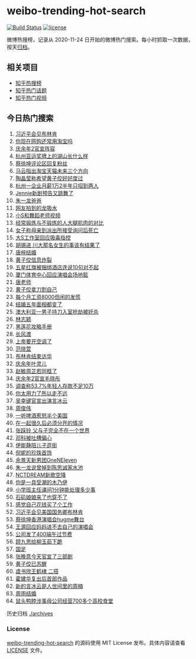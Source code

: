 # weibo-trending-hot-search

[![Build Status](https://github.com/justjavac/weibo-trending-hot-search/workflows/ci/badge.svg?branch=master)](https://github.com/justjavac/weibo-trending-hot-search/actions)
[![license](https://img.shields.io/github/license/justjavac/weibo-trending-hot-search)](https://github.com/justjavac/weibo-trending-hot-search/blob/master/LICENSE)

微博热搜榜，记录从 2020-11-24 日开始的微博热门搜索。每小时抓取一次数据，按天[归档](./archives)。

## 相关项目

- [知乎热搜榜](https://github.com/justjavac/zhihu-trending-top-search)
- [知乎热门话题](https://github.com/justjavac/zhihu-trending-hot-questions)
- [知乎热门视频](https://github.com/justjavac/zhihu-trending-hot-video)

## 今日热门搜索

<!-- BEGIN -->
<!-- 最后更新时间 Tue Jun 20 2023 04:06:43 GMT+0800 (China Standard Time) -->

1. [习近平会见布林肯](https://s.weibo.com//weibo?q=%23%E4%B9%A0%E8%BF%91%E5%B9%B3%E4%BC%9A%E8%A7%81%E5%B8%83%E6%9E%97%E8%82%AF%23&Refer=new_time)
1. [你现在网购还常用淘宝吗](https://s.weibo.com//weibo?q=%23%E4%BD%A0%E7%8E%B0%E5%9C%A8%E7%BD%91%E8%B4%AD%E8%BF%98%E5%B8%B8%E7%94%A8%E6%B7%98%E5%AE%9D%E5%90%97%23&t=31&band_rank=1&Refer=top)
1. [庆余年2官宣阵容](https://s.weibo.com//weibo?q=%E5%BA%86%E4%BD%99%E5%B9%B42%E5%AE%98%E5%AE%A3%E9%98%B5%E5%AE%B9&t=31&band_rank=4&Refer=top)
1. [杭州亚运奖牌上的湖山长什么样](https://s.weibo.com//weibo?q=%23%E6%9D%AD%E5%B7%9E%E4%BA%9A%E8%BF%90%E5%A5%96%E7%89%8C%E4%B8%8A%E7%9A%84%E6%B9%96%E5%B1%B1%E9%95%BF%E4%BB%80%E4%B9%88%E6%A0%B7%23&t=31&band_rank=3&Refer=top)
1. [蔡徐坤评论区回复粉丝](https://s.weibo.com//weibo?q=%23%E8%94%A1%E5%BE%90%E5%9D%A4%E8%AF%84%E8%AE%BA%E5%8C%BA%E5%9B%9E%E5%A4%8D%E7%B2%89%E4%B8%9D%23&t=31&band_rank=5&Refer=top)
1. [马云指出淘宝天猫未来三个方向](https://s.weibo.com//weibo?q=%23%E9%A9%AC%E4%BA%91%E6%8C%87%E5%87%BA%E6%B7%98%E5%AE%9D%E5%A4%A9%E7%8C%AB%E6%9C%AA%E6%9D%A5%E4%B8%89%E4%B8%AA%E6%96%B9%E5%90%91%23&t=31&band_rank=7&Refer=top)
1. [陶晶莹称希望黄子佼好好度过](https://s.weibo.com//weibo?q=%23%E9%99%B6%E6%99%B6%E8%8E%B9%E7%A7%B0%E5%B8%8C%E6%9C%9B%E9%BB%84%E5%AD%90%E4%BD%BC%E5%A5%BD%E5%A5%BD%E5%BA%A6%E8%BF%87%23&t=31&band_rank=6&Refer=top)
1. [杭州一企业月薪1万2半年只招到两人](https://s.weibo.com//weibo?q=%23%E6%9D%AD%E5%B7%9E%E4%B8%80%E4%BC%81%E4%B8%9A%E6%9C%88%E8%96%AA1%E4%B8%872%E5%8D%8A%E5%B9%B4%E5%8F%AA%E6%8B%9B%E5%88%B0%E4%B8%A4%E4%BA%BA%23&t=31&band_rank=8&Refer=top)
1. [Jennie新剧预告又跳舞了](https://s.weibo.com//weibo?q=%23Jennie%E6%96%B0%E5%89%A7%E9%A2%84%E5%91%8A%E5%8F%88%E8%B7%B3%E8%88%9E%E4%BA%86%23&t=31&band_rank=21&Refer=top)
1. [朱一龙爸爸](https://s.weibo.com//weibo?q=%E6%9C%B1%E4%B8%80%E9%BE%99%E7%88%B8%E7%88%B8&t=31&band_rank=2&Refer=top)
1. [网友拍到的龙吸水](https://s.weibo.com//weibo?q=%E7%BD%91%E5%8F%8B%E6%8B%8D%E5%88%B0%E7%9A%84%E9%BE%99%E5%90%B8%E6%B0%B4&t=31&band_rank=13&Refer=top)
1. [小S和舞蹈老师视频](https://s.weibo.com//weibo?q=%23%E5%B0%8FS%E5%92%8C%E8%88%9E%E8%B9%88%E8%80%81%E5%B8%88%E8%A7%86%E9%A2%91%23&t=31&band_rank=11&Refer=top)
1. [经常锻炼与不锻炼的人大腿肌肉的对比](https://s.weibo.com//weibo?q=%E7%BB%8F%E5%B8%B8%E9%94%BB%E7%82%BC%E4%B8%8E%E4%B8%8D%E9%94%BB%E7%82%BC%E7%9A%84%E4%BA%BA%E5%A4%A7%E8%85%BF%E8%82%8C%E8%82%89%E7%9A%84%E5%AF%B9%E6%AF%94&t=31&band_rank=10&Refer=top)
1. [女子称母亲到派出所接受询问后死亡](https://s.weibo.com//weibo?q=%23%E5%A5%B3%E5%AD%90%E7%A7%B0%E6%AF%8D%E4%BA%B2%E5%88%B0%E6%B4%BE%E5%87%BA%E6%89%80%E6%8E%A5%E5%8F%97%E8%AF%A2%E9%97%AE%E5%90%8E%E6%AD%BB%E4%BA%A1%23&t=31&band_rank=18&Refer=top)
1. [大S工作室回应吸毒指控](https://s.weibo.com//weibo?q=%23%E5%A4%A7S%E5%B7%A5%E4%BD%9C%E5%AE%A4%E5%9B%9E%E5%BA%94%E5%90%B8%E6%AF%92%E6%8C%87%E6%8E%A7%23&t=31&band_rank=17&Refer=top)
1. [胡锡进 川大那名女生的事该有结果了](https://s.weibo.com//weibo?q=%E8%83%A1%E9%94%A1%E8%BF%9B%20%E5%B7%9D%E5%A4%A7%E9%82%A3%E5%90%8D%E5%A5%B3%E7%94%9F%E7%9A%84%E4%BA%8B%E8%AF%A5%E6%9C%89%E7%BB%93%E6%9E%9C%E4%BA%86&t=31&band_rank=12&Refer=top)
1. [唐梓结婚](https://s.weibo.com//weibo?q=%E5%94%90%E6%A2%93%E7%BB%93%E5%A9%9A&t=31&band_rank=16&Refer=top)
1. [黄子佼信息炸裂](https://s.weibo.com//weibo?q=%E9%BB%84%E5%AD%90%E4%BD%BC%E4%BF%A1%E6%81%AF%E7%82%B8%E8%A3%82&t=31&band_rank=20&Refer=top)
1. [五星红旗被捆绑酒店连说10句对不起](https://s.weibo.com//weibo?q=%23%E4%BA%94%E6%98%9F%E7%BA%A2%E6%97%97%E8%A2%AB%E6%8D%86%E7%BB%91%E9%85%92%E5%BA%97%E8%BF%9E%E8%AF%B410%E5%8F%A5%E5%AF%B9%E4%B8%8D%E8%B5%B7%23&t=31&band_rank=46&Refer=top)
1. [厦门体育中心回应演唱会场地脏](https://s.weibo.com//weibo?q=%23%E5%8E%A6%E9%97%A8%E4%BD%93%E8%82%B2%E4%B8%AD%E5%BF%83%E5%9B%9E%E5%BA%94%E6%BC%94%E5%94%B1%E4%BC%9A%E5%9C%BA%E5%9C%B0%E8%84%8F%23&t=31&band_rank=50&Refer=top)
1. [唐老师](https://s.weibo.com//weibo?q=%E5%94%90%E8%80%81%E5%B8%88&t=31&band_rank=14&Refer=top)
1. [黄子佼拿刀割自己](https://s.weibo.com//weibo?q=%23%E9%BB%84%E5%AD%90%E4%BD%BC%E6%8B%BF%E5%88%80%E5%89%B2%E8%87%AA%E5%B7%B1%23&t=31&band_rank=23&Refer=top)
1. [每个月工资8000但闲的发慌](https://s.weibo.com//weibo?q=%23%E6%AF%8F%E4%B8%AA%E6%9C%88%E5%B7%A5%E8%B5%848000%E4%BD%86%E9%97%B2%E7%9A%84%E5%8F%91%E6%85%8C%23&t=31&band_rank=22&Refer=top)
1. [结婚五年面相都变了](https://s.weibo.com//weibo?q=%E7%BB%93%E5%A9%9A%E4%BA%94%E5%B9%B4%E9%9D%A2%E7%9B%B8%E9%83%BD%E5%8F%98%E4%BA%86&t=31&band_rank=24&Refer=top)
1. [澳大利亚一男子持刀入室抢劫被奸杀](https://s.weibo.com//weibo?q=%23%E6%BE%B3%E5%A4%A7%E5%88%A9%E4%BA%9A%E4%B8%80%E7%94%B7%E5%AD%90%E6%8C%81%E5%88%80%E5%85%A5%E5%AE%A4%E6%8A%A2%E5%8A%AB%E8%A2%AB%E5%A5%B8%E6%9D%80%23&t=31&band_rank=29&Refer=top)
1. [林志颖](https://s.weibo.com//weibo?q=%E6%9E%97%E5%BF%97%E9%A2%96&t=31&band_rank=9&Refer=top)
1. [黑莲花攻略手册](https://s.weibo.com//weibo?q=%E9%BB%91%E8%8E%B2%E8%8A%B1%E6%94%BB%E7%95%A5%E6%89%8B%E5%86%8C&t=31&band_rank=28&Refer=top)
1. [长风渡](https://s.weibo.com//weibo?q=%E9%95%BF%E9%A3%8E%E6%B8%A1&t=31&band_rank=37&Refer=top)
1. [上帝要开空调了](https://s.weibo.com//weibo?q=%E4%B8%8A%E5%B8%9D%E8%A6%81%E5%BC%80%E7%A9%BA%E8%B0%83%E4%BA%86&t=31&band_rank=25&Refer=top)
1. [范晓萱](https://s.weibo.com//weibo?q=%E8%8C%83%E6%99%93%E8%90%B1&t=31&band_rank=27&Refer=top)
1. [布林肯结束访华](https://s.weibo.com//weibo?q=%23%E5%B8%83%E6%9E%97%E8%82%AF%E7%BB%93%E6%9D%9F%E8%AE%BF%E5%8D%8E%23&t=31&band_rank=30&Refer=top)
1. [庆余年叶灵儿](https://s.weibo.com//weibo?q=%E5%BA%86%E4%BD%99%E5%B9%B4%E5%8F%B6%E7%81%B5%E5%84%BF&t=31&band_rank=21&Refer=top)
1. [赵敏周芷若同框了](https://s.weibo.com//weibo?q=%23%E8%B5%B5%E6%95%8F%E5%91%A8%E8%8A%B7%E8%8B%A5%E5%90%8C%E6%A1%86%E4%BA%86%23&t=31&band_rank=26&Refer=top)
1. [庆余年2官宣毛晓彤](https://s.weibo.com//weibo?q=%23%E5%BA%86%E4%BD%99%E5%B9%B42%E5%AE%98%E5%AE%A3%E6%AF%9B%E6%99%93%E5%BD%A4%23&t=31&band_rank=26&Refer=top)
1. [调查称53.7%年轻人存款不足10万](https://s.weibo.com//weibo?q=%23%E8%B0%83%E6%9F%A5%E7%A7%B053.7%25%E5%B9%B4%E8%BD%BB%E4%BA%BA%E5%AD%98%E6%AC%BE%E4%B8%8D%E8%B6%B310%E4%B8%87%23&t=31&band_rank=19&Refer=top)
1. [你太用力了所以走不远](https://s.weibo.com//weibo?q=%E4%BD%A0%E5%A4%AA%E7%94%A8%E5%8A%9B%E4%BA%86%E6%89%80%E4%BB%A5%E8%B5%B0%E4%B8%8D%E8%BF%9C&t=31&band_rank=47&Refer=top)
1. [吴幸键官宣出演言冰云](https://s.weibo.com//weibo?q=%23%E5%90%B4%E5%B9%B8%E9%94%AE%E5%AE%98%E5%AE%A3%E5%87%BA%E6%BC%94%E8%A8%80%E5%86%B0%E4%BA%91%23&t=31&band_rank=36&Refer=top)
1. [周俊伟](https://s.weibo.com//weibo?q=%E5%91%A8%E4%BF%8A%E4%BC%9F&t=31&band_rank=33&Refer=top)
1. [一听啤酒惹怒半个美国](https://s.weibo.com//weibo?q=%E4%B8%80%E5%90%AC%E5%95%A4%E9%85%92%E6%83%B9%E6%80%92%E5%8D%8A%E4%B8%AA%E7%BE%8E%E5%9B%BD&t=31&band_rank=40&Refer=top)
1. [在一起很久后必须分开的情况](https://s.weibo.com//weibo?q=%E5%9C%A8%E4%B8%80%E8%B5%B7%E5%BE%88%E4%B9%85%E5%90%8E%E5%BF%85%E9%A1%BB%E5%88%86%E5%BC%80%E7%9A%84%E6%83%85%E5%86%B5&t=31&band_rank=47&Refer=top)
1. [张踩铃 父与子完全不在一个世界](https://s.weibo.com//weibo?q=%E5%BC%A0%E8%B8%A9%E9%93%83%20%E7%88%B6%E4%B8%8E%E5%AD%90%E5%AE%8C%E5%85%A8%E4%B8%8D%E5%9C%A8%E4%B8%80%E4%B8%AA%E4%B8%96%E7%95%8C&t=31&band_rank=45&Refer=top)
1. [邓科被吐槽偏心](https://s.weibo.com//weibo?q=%23%E9%82%93%E7%A7%91%E8%A2%AB%E5%90%90%E6%A7%BD%E5%81%8F%E5%BF%83%23&t=31&band_rank=41&Refer=top)
1. [伊能静陪儿子逛街](https://s.weibo.com//weibo?q=%23%E4%BC%8A%E8%83%BD%E9%9D%99%E9%99%AA%E5%84%BF%E5%AD%90%E9%80%9B%E8%A1%97%23&t=31&band_rank=32&Refer=top)
1. [倪妮的珍珠首饰](https://s.weibo.com//weibo?q=%E5%80%AA%E5%A6%AE%E7%9A%84%E7%8F%8D%E7%8F%A0%E9%A6%96%E9%A5%B0&t=31&band_rank=27&Refer=top)
1. [余景天新男团OneNEleven](https://s.weibo.com//weibo?q=%23%E4%BD%99%E6%99%AF%E5%A4%A9%E6%96%B0%E7%94%B7%E5%9B%A2OneNEleven%23&t=31&band_rank=28&Refer=top)
1. [朱一龙说曾掉到陈思诚家水池](https://s.weibo.com//weibo?q=%23%E6%9C%B1%E4%B8%80%E9%BE%99%E8%AF%B4%E6%9B%BE%E6%8E%89%E5%88%B0%E9%99%88%E6%80%9D%E8%AF%9A%E5%AE%B6%E6%B0%B4%E6%B1%A0%23&t=31&band_rank=31&Refer=top)
1. [NCTDREAM新歌空降](https://s.weibo.com//weibo?q=%23NCTDREAM%E6%96%B0%E6%AD%8C%E7%A9%BA%E9%99%8D%23&t=31&band_rank=46&Refer=top)
1. [你是一具受潮的木乃伊](https://s.weibo.com//weibo?q=%E4%BD%A0%E6%98%AF%E4%B8%80%E5%85%B7%E5%8F%97%E6%BD%AE%E7%9A%84%E6%9C%A8%E4%B9%83%E4%BC%8A&t=31&band_rank=15&Refer=top)
1. [小学班主任课间1分钟能处理多少事](https://s.weibo.com//weibo?q=%23%E5%B0%8F%E5%AD%A6%E7%8F%AD%E4%B8%BB%E4%BB%BB%E8%AF%BE%E9%97%B41%E5%88%86%E9%92%9F%E8%83%BD%E5%A4%84%E7%90%86%E5%A4%9A%E5%B0%91%E4%BA%8B%23&t=31&band_rank=48&Refer=top)
1. [石矶娘娘来了也穿不了](https://s.weibo.com//weibo?q=%23%E7%9F%B3%E7%9F%B6%E5%A8%98%E5%A8%98%E6%9D%A5%E4%BA%86%E4%B9%9F%E7%A9%BF%E4%B8%8D%E4%BA%86%23&t=31&band_rank=34&Refer=top)
1. [感觉自己花钱买了个工作](https://s.weibo.com//weibo?q=%E6%84%9F%E8%A7%89%E8%87%AA%E5%B7%B1%E8%8A%B1%E9%92%B1%E4%B9%B0%E4%BA%86%E4%B8%AA%E5%B7%A5%E4%BD%9C&t=31&band_rank=35&Refer=top)
1. [习近平会见美国国务卿布林肯](https://s.weibo.com//weibo?q=%23%E4%B9%A0%E8%BF%91%E5%B9%B3%E4%BC%9A%E8%A7%81%E7%BE%8E%E5%9B%BD%E5%9B%BD%E5%8A%A1%E5%8D%BF%E5%B8%83%E6%9E%97%E8%82%AF%23&Refer=new_time)
1. [蔡徐坤香港演唱会hugme舞台](https://s.weibo.com//weibo?q=%23%E8%94%A1%E5%BE%90%E5%9D%A4%E9%A6%99%E6%B8%AF%E6%BC%94%E5%94%B1%E4%BC%9Ahugme%E8%88%9E%E5%8F%B0%23&t=31&band_rank=32&Refer=top)
1. [王源回应妈妈进不去自己的演唱会](https://s.weibo.com//weibo?q=%23%E7%8E%8B%E6%BA%90%E5%9B%9E%E5%BA%94%E5%A6%88%E5%A6%88%E8%BF%9B%E4%B8%8D%E5%8E%BB%E8%87%AA%E5%B7%B1%E7%9A%84%E6%BC%94%E5%94%B1%E4%BC%9A%23&t=31&band_rank=42&Refer=top)
1. [公司发了400端午过节费](https://s.weibo.com//weibo?q=%23%E5%85%AC%E5%8F%B8%E5%8F%91%E4%BA%86400%E7%AB%AF%E5%8D%88%E8%BF%87%E8%8A%82%E8%B4%B9%23&t=31&band_rank=25&Refer=top)
1. [顾九思给柳玉茹下跪](https://s.weibo.com//weibo?q=%23%E9%A1%BE%E4%B9%9D%E6%80%9D%E7%BB%99%E6%9F%B3%E7%8E%89%E8%8C%B9%E4%B8%8B%E8%B7%AA%23&t=31&band_rank=39&Refer=top)
1. [国足](https://s.weibo.com//weibo?q=%E5%9B%BD%E8%B6%B3&t=31&band_rank=38&Refer=top)
1. [张晚意今天官宣了三部剧](https://s.weibo.com//weibo?q=%23%E5%BC%A0%E6%99%9A%E6%84%8F%E4%BB%8A%E5%A4%A9%E5%AE%98%E5%AE%A3%E4%BA%86%E4%B8%89%E9%83%A8%E5%89%A7%23&t=31&band_rank=36&Refer=top)
1. [黄子佼已苏醒](https://s.weibo.com//weibo?q=%23%E9%BB%84%E5%AD%90%E4%BD%BC%E5%B7%B2%E8%8B%8F%E9%86%92%23&t=31&band_rank=6&Refer=top)
1. [虞书欣王鹤棣 二搭](https://s.weibo.com//weibo?q=%E8%99%9E%E4%B9%A6%E6%AC%A3%E7%8E%8B%E9%B9%A4%E6%A3%A3%20%E4%BA%8C%E6%90%AD&t=31&band_rank=41&Refer=top)
1. [霍建华复出后首部作品](https://s.weibo.com//weibo?q=%23%E9%9C%8D%E5%BB%BA%E5%8D%8E%E5%A4%8D%E5%87%BA%E5%90%8E%E9%A6%96%E9%83%A8%E4%BD%9C%E5%93%81%23&t=31&band_rank=43&Refer=top)
1. [新的言冰云是人世间里的周楠](https://s.weibo.com//weibo?q=%23%E6%96%B0%E7%9A%84%E8%A8%80%E5%86%B0%E4%BA%91%E6%98%AF%E4%BA%BA%E4%B8%96%E9%97%B4%E9%87%8C%E7%9A%84%E5%91%A8%E6%A5%A0%23&t=31&band_rank=44&Refer=top)
1. [周雨结婚](https://s.weibo.com//weibo?q=%E5%91%A8%E9%9B%A8%E7%BB%93%E5%A9%9A&t=31&band_rank=49&Refer=top)
1. [鼠头鸭脖涉事母公司经营700多个高校食堂](https://s.weibo.com//weibo?q=%23%E9%BC%A0%E5%A4%B4%E9%B8%AD%E8%84%96%E6%B6%89%E4%BA%8B%E6%AF%8D%E5%85%AC%E5%8F%B8%E7%BB%8F%E8%90%A5700%E5%A4%9A%E4%B8%AA%E9%AB%98%E6%A0%A1%E9%A3%9F%E5%A0%82%23&t=31&band_rank=50&Refer=top)

<!-- END -->

历史归档 [./archives](./archives)

### License

[weibo-trending-hot-search](https://github.com/justjavac/weibo-trending-hot-search) 的源码使用 MIT License
发布。具体内容请查看 [LICENSE](./LICENSE) 文件。
